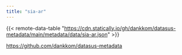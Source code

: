 ```yaml
---
title: "sia-ar"
---
```


{{< remote-data-table "https://cdn.statically.io/gh/dankkom/datasus-metadata/main/metadata/data/sia-ar.json" >}}

https://github.com/dankkom/datasus-metadata
